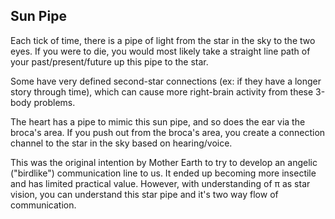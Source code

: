## Sun Pipe

Each tick of time, there is a pipe of light from the star in the sky to the two eyes. If you were to die, you would most likely take a straight line path of your past/present/future up this pipe to the star. 

Some have very defined second-star connections (ex: if they have a longer story through time), which can cause more right-brain activity from these 3-body problems. 

The heart has a pipe to mimic this sun pipe, and so does the ear via the broca's area. If you push out from the broca's area, you create a connection channel to the star in the sky based on hearing/voice. 

This was the original intention by Mother Earth to try to develop an angelic ("birdlike") communication line to us. It ended up becoming more insectile and has limited practical value. However, with understanding of π as star vision, you can understand this star pipe and it's two way flow of communication.